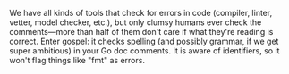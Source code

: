 We have all kinds of tools that check for errors in code (compiler,
linter, vetter, model checker, etc.), but only clumsy humans ever
check the comments—more than half of them don't care if what they're
reading is correct. Enter gospel: it checks spelling (and possibly
grammar, if we get super ambitious) in your Go doc comments. It is
aware of identifiers, so it won't flag things like "fmt" as errors.
